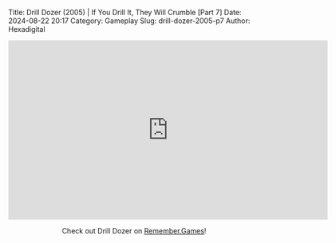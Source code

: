 Title: Drill Dozer (2005) | If You Drill It, They Will Crumble [Part 7]
Date: 2024-08-22 20:17
Category: Gameplay
Slug: drill-dozer-2005-p7
Author: Hexadigital

<center><iframe src="https://www.youtube.com/embed/PRLddBSAzcE?feature=oembed" allow="accelerometer; autoplay; encrypted-media; gyroscope; picture-in-picture" width="640" height="360" frameborder="0"></iframe>

Check out Drill Dozer on [Remember.Games](https://remember.games/game/7803/drill-dozer/)!</center>